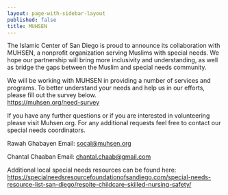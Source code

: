 ```yaml
---
layout: page-with-sidebar-layout
published: false
title: MUHSEN
---
```

The Islamic Center of San Diego is proud to announce its collaboration with MUHSEN, a nonprofit organization serving Muslims with special needs. We hope our partnership will bring more inclusivity and understanding, as well as bridge the gaps between the Muslim and special needs community.  

We will be working with MUHSEN in providing a number of services and programs. To better understand your needs and help us in our efforts, please fill out the survey below.  
https://muhsen.org/need-survey

If you have any further questions or if you are interested in volunteering please visit Muhsen.org. 
For any additional requests feel free to contact our special needs coordinators.  

Rawah Ghabayen
Email: socal@muhsen.org

Chantal Chaaban
Email: chantal.chaab@gmail.com


Additional local special needs resources can be found here: https://specialneedsresourcefoundationofsandiego.com/special-needs-resource-list-san-diego/respite-childcare-skilled-nursing-safety/




